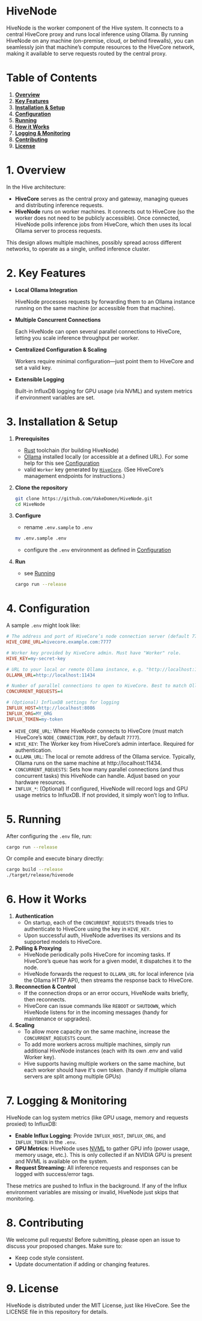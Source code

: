 # HiveNode

HiveNode is the worker component of the Hive system. It connects to a central HiveCore proxy and runs local inference using Ollama. By running HiveNode on any machine (on-premise, cloud, or behind firewalls), you can seamlessly join that machine’s compute resources to the HiveCore network, making it available to serve requests routed by the central proxy.

# Table of Contents

1.  [**Overview**](#1-overview)
2.  [**Key Features**](#2-key-features)
3.  [**Installation & Setup**](#3-installation--setup)
4.  [**Configuration**](#4-configuration)
5.  [**Running**](#5-running)
6.  [**How it Works**](#6-how-it-works)
7.  [**Logging & Monitoring**](#7-logging--monitoring)
8.  [**Contributing**](#8-contributing)
9.  [**License**](#9-license)

# 1. Overview

In the Hive architecture:

- **HiveCore** serves as the central proxy and gateway, managing queues and distributing inference requests.
- **HiveNode** runs on worker machines. It connects out to HiveCore (so the worker does not need to be publicly accessible). Once connected, HiveNode polls inference jobs from HiveCore, which then uses its local Ollama server to process requests.

This design allows multiple machines, possibly spread across different networks, to operate as a single, unified inference cluster.

# 2. Key Features

- **Local Ollama Integration**

    HiveNode processes requests by forwarding them to an Ollama instance running on the same machine (or accessible from that machine).
- **Multiple Concurrent Connections**

    Each HiveNode can open several parallel connections to HiveCore, letting you scale inference throughput per worker.
- **Centralized Configuration & Scaling**

    Workers require minimal configuration—just point them to HiveCore and set a valid key. 
- **Extensible Logging**

    Built-in InfluxDB logging for GPU usage (via NVML) and system metrics if environment variables are set.

# 3. Installation & Setup

1. **Prerequisites**
    - [Rust](https://www.rust-lang.org/tools/install) toolchain (for building HiveNode)
    - [Ollama](https://ollama.com/) installed locally (or accessible at a defined URL). For some help for this see [Configuration](#4-configuration)
    - valid `Worker` key generated by [`HiveCore`](https://github.com/VakeDomen/HiveCore). (See HiveCore’s management endpoints for instructions.)

2. **Clone the repository**
    ```bash
    git clone https://github.com/VakeDomen/HiveNode.git
    cd HiveNode
    ```
3. **Configure**
    - rename `.env.sample` to `.env`
    ```bash
    mv .env.sample .env
    ```
    - configure the `.env` environment as defined in [Configuration](#4-configuration)
4. **Run**
    - see [Running](#5-running)
    ```bash
    cargo run --release
    ```

# 4. Configuration
A sample `.env` might look like:
```ini
# The address and port of HiveCore’s node connection server (default 7777 in HiveCore).
HIVE_CORE_URL=hivecore.example.com:7777

# Worker key provided by HiveCore admin. Must have "Worker" role.
HIVE_KEY=my-secret-key

# URL to your local or remote Ollama instance, e.g. "http://localhost:11434"
OLLAMA_URL=http://localhost:11434

# Number of parallel connections to open to HiveCore. Best to match Ollama configuration 
CONCURRENT_RQEUESTS=4

# (Optional) InfluxDB settings for logging
INFLUX_HOST=http://localhost:8086
INFLUX_ORG=MY_ORG
INFLUX_TOKEN=my-token
```


- `HIVE_CORE_URL`: Where HiveNode connects to HiveCore (must match HiveCore’s `NODE_CONNECTION_PORT`, by default `7777`).
- `HIVE_KEY`: The Worker key from HiveCore’s admin interface. Required for authentication.
- `OLLAMA_URL`: The local or remote address of the Ollama service. Typically, Ollama runs on the same machine at http://localhost:11434.
- `CONCURRENT_RQEUESTS`: Sets how many parallel connections (and thus concurrent tasks) this HiveNode can handle. Adjust based on your hardware resources.
- `INFLUX_*`: (Optional) If configured, HiveNode will record logs and GPU usage metrics to InfluxDB. If not provided, it simply won’t log to Influx.

# 5. Running
After configuring the `.env` file, run:
```bash
cargo run --release
```

Or compile and execute binary directly:
```bash
cargo build --release
./target/release/hivenode
```

# 6. How it Works
1. **Authentication**
    - On startup, each of the `CONCURRENT_RQEUESTS` threads tries to authenticate to HiveCore using the key in `HIVE_KEY`.
    - Upon successful auth, HiveNode advertises its versions and its supported models to HiveCore. 
2. **Polling & Proxying**
    - HiveNode periodically polls HiveCore for incoming tasks. If HiveCore’s queue has work for a given model, it dispatches it to the node.
    - HiveNode forwards the request to `OLLAMA_URL` for local inference (via the Ollama HTTP API), then streams the response back to HiveCore.
3. **Reconnection & Control**
    - If the connection drops or an error occurs, HiveNode waits briefly, then reconnects.
    - HiveCore can issue commands like `REBOOT` or `SHUTDOWN`, which HiveNode listens for in the incoming messages (handy for maintenance or upgrades).
4. **Scaling**
    - To allow more capacity on the same machine, increase the `CONCURRENT_RQEUESTS` count.
    - To add more workers across multiple machines, simply run additional HiveNode instances (each with its own .env and valid Worker key).
    - Hive supports having multiple workers on the same machine, but each worker should have it's own token. (handy if multiple ollama servers are split among multiple GPUs)


# 7. Logging & Monitoring
HiveNode can log system metrics (like GPU usage, memory and requests proxied) to InfluxDB:
- **Enable Influx Logging**: Provide `INFLUX_HOST`, `INFLUX_ORG`, and `INFLUX_TOKEN` in the `.env`.
- **GPU Metrics:** HiveNode uses [NVML](https://docs.rs/nvml-wrapper/latest/nvml_wrapper/) to gather GPU info (power usage, memory usage, etc.). This is only collected if an NVIDIA GPU is present and NVML is available on the system.
- **Request Streaming:** All inference requests and responses can be logged with success/error tags.

These metrics are pushed to Influx in the background. If any of the Influx environment variables are missing or invalid, HiveNode just skips that monitoring.

# 8. Contributing
We welcome pull requests! Before submitting, please open an issue to discuss your proposed changes. Make sure to:
- Keep code style consistent.
- Update documentation if adding or changing features.


# 9. License
HiveNode is distributed under the MIT License, just like HiveCore. See the LICENSE file in this repository for details.